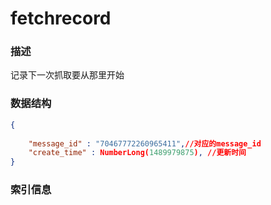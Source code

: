 # fetchrecord

### 描述

记录下一次抓取要从那里开始 

### 数据结构

```json
{
    
    "message_id" : "70467772260965411",//对应的message_id
    "create_time" : NumberLong(1489979875), //更新时间
}
```
### 索引信息

```json

```
